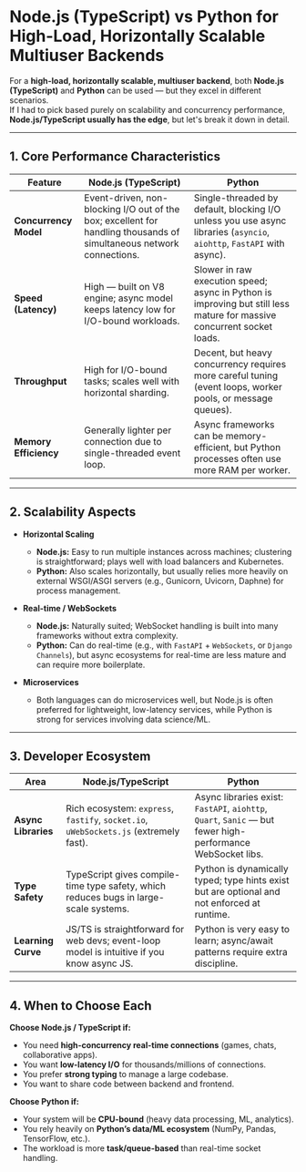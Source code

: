 # Node.js (TypeScript) vs Python for High-Load, Horizontally Scalable Multiuser Backends

For a **high-load, horizontally scalable, multiuser backend**, both **Node.js (TypeScript)** and **Python** can be used — but they excel in different scenarios.  
If I had to pick based purely on scalability and concurrency performance, **Node.js/TypeScript usually has the edge**, but let's break it down in detail.  

---

## 1. Core Performance Characteristics

| Feature | Node.js (TypeScript) | Python |
|---------|----------------------|--------|
| **Concurrency Model** | Event-driven, non-blocking I/O out of the box; excellent for handling thousands of simultaneous network connections. | Single-threaded by default, blocking I/O unless you use async libraries (`asyncio`, `aiohttp`, `FastAPI` with async). |
| **Speed (Latency)** | High — built on V8 engine; async model keeps latency low for I/O-bound workloads. | Slower in raw execution speed; async in Python is improving but still less mature for massive concurrent socket loads. |
| **Throughput** | High for I/O-bound tasks; scales well with horizontal sharding. | Decent, but heavy concurrency requires more careful tuning (event loops, worker pools, or message queues). |
| **Memory Efficiency** | Generally lighter per connection due to single-threaded event loop. | Async frameworks can be memory-efficient, but Python processes often use more RAM per worker. |

---

## 2. Scalability Aspects

- **Horizontal Scaling**  
  - **Node.js:** Easy to run multiple instances across machines; clustering is straightforward; plays well with load balancers and Kubernetes.  
  - **Python:** Also scales horizontally, but usually relies more heavily on external WSGI/ASGI servers (e.g., Gunicorn, Uvicorn, Daphne) for process management.

- **Real-time / WebSockets**  
  - **Node.js:** Naturally suited; WebSocket handling is built into many frameworks without extra complexity.  
  - **Python:** Can do real-time (e.g., with `FastAPI` + `WebSockets`, or `Django Channels`), but async ecosystems for real-time are less mature and can require more boilerplate.

- **Microservices**  
  - Both languages can do microservices well, but Node.js is often preferred for lightweight, low-latency services, while Python is strong for services involving data science/ML.

---

## 3. Developer Ecosystem

| Area | Node.js/TypeScript | Python |
|------|--------------------|--------|
| **Async Libraries** | Rich ecosystem: `express`, `fastify`, `socket.io`, `uWebSockets.js` (extremely fast). | Async libraries exist: `FastAPI`, `aiohttp`, `Quart`, `Sanic` — but fewer high-performance WebSocket libs. |
| **Type Safety** | TypeScript gives compile-time type safety, which reduces bugs in large-scale systems. | Python is dynamically typed; type hints exist but are optional and not enforced at runtime. |
| **Learning Curve** | JS/TS is straightforward for web devs; event-loop model is intuitive if you know async JS. | Python is very easy to learn; async/await patterns require extra discipline. |

---

## 4. When to Choose Each

**Choose Node.js / TypeScript if:**
- You need **high-concurrency real-time connections** (games, chats, collaborative apps).
- You want **low-latency I/O** for thousands/millions of connections.
- You prefer **strong typing** to manage a large codebase.
- You want to share code between backend and frontend.

**Choose Python if:**
- Your system will be **CPU-bound** (heavy data processing, ML, analytics).
- You rely heavily on **Python’s data/ML ecosystem** (NumPy, Pandas, TensorFlow, etc.).
- The workload is more **task/queue-based** than real-time socket handling.
